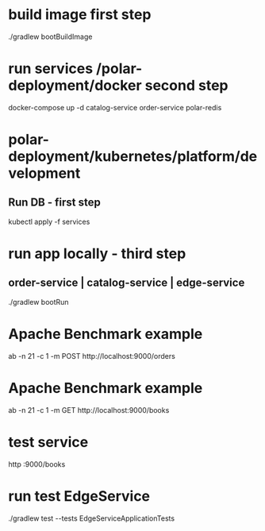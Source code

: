 # build image first step
./gradlew bootBuildImage

# run services /polar-deployment/docker second step
docker-compose up -d catalog-service order-service polar-redis

# polar-deployment/kubernetes/platform/development
## Run DB - first step
kubectl apply -f services

# run app locally - third step
## order-service | catalog-service | edge-service 
./gradlew bootRun


# Apache Benchmark example
ab -n 21 -c 1 -m POST http://localhost:9000/orders

# Apache Benchmark example
ab -n 21 -c 1 -m GET http://localhost:9000/books

# test service
http :9000/books

# run test EdgeService
./gradlew test --tests EdgeServiceApplicationTests